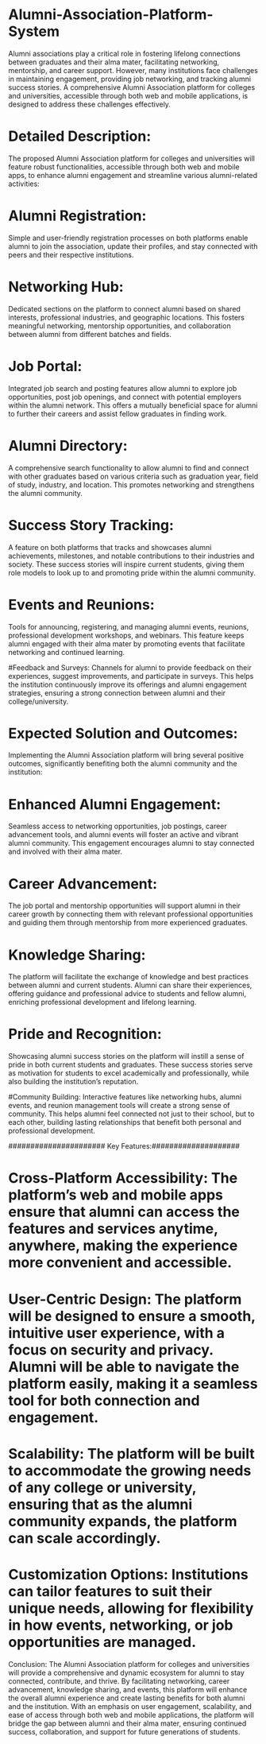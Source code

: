 # Alumni-Association-Platform-System

Alumni associations play a critical role in fostering lifelong connections between graduates and their alma mater, facilitating networking, mentorship, and career support. However, many institutions face challenges in maintaining engagement, providing job networking, and tracking alumni success stories. A comprehensive Alumni Association platform for colleges and universities, accessible through both web and mobile applications, is designed to address these challenges effectively.

# Detailed Description:
The proposed Alumni Association platform for colleges and universities will feature robust functionalities, accessible through both web and mobile apps, to enhance alumni engagement and streamline various alumni-related activities:

# Alumni Registration:
Simple and user-friendly registration processes on both platforms enable alumni to join the association, update their profiles, and stay connected with peers and their respective institutions.

# Networking Hub:
Dedicated sections on the platform to connect alumni based on shared interests, professional industries, and geographic locations. This fosters meaningful networking, mentorship opportunities, and collaboration between alumni from different batches and fields.

# Job Portal:
Integrated job search and posting features allow alumni to explore job opportunities, post job openings, and connect with potential employers within the alumni network. This offers a mutually beneficial space for alumni to further their careers and assist fellow graduates in finding work.

# Alumni Directory:
A comprehensive search functionality to allow alumni to find and connect with other graduates based on various criteria such as graduation year, field of study, industry, and location. This promotes networking and strengthens the alumni community.

# Success Story Tracking:
A feature on both platforms that tracks and showcases alumni achievements, milestones, and notable contributions to their industries and society. These success stories will inspire current students, giving them role models to look up to and promoting pride within the alumni community.

# Events and Reunions:
Tools for announcing, registering, and managing alumni events, reunions, professional development workshops, and webinars. This feature keeps alumni engaged with their alma mater by promoting events that facilitate networking and continued learning.

#Feedback and Surveys:
Channels for alumni to provide feedback on their experiences, suggest improvements, and participate in surveys. This helps the institution continuously improve its offerings and alumni engagement strategies, ensuring a strong connection between alumni and their college/university.

# Expected Solution and Outcomes:
Implementing the Alumni Association platform will bring several positive outcomes, significantly benefiting both the alumni community and the institution:

# Enhanced Alumni Engagement:
Seamless access to networking opportunities, job postings, career advancement tools, and alumni events will foster an active and vibrant alumni community. This engagement encourages alumni to stay connected and involved with their alma mater.

# Career Advancement:
The job portal and mentorship opportunities will support alumni in their career growth by connecting them with relevant professional opportunities and guiding them through mentorship from more experienced graduates.

# Knowledge Sharing:
The platform will facilitate the exchange of knowledge and best practices between alumni and current students. Alumni can share their experiences, offering guidance and professional advice to students and fellow alumni, enriching professional development and lifelong learning.

# Pride and Recognition:
Showcasing alumni success stories on the platform will instill a sense of pride in both current students and graduates. These success stories serve as motivation for students to excel academically and professionally, while also building the institution’s reputation.

#Community Building:
Interactive features like networking hubs, alumni events, and reunion management tools will create a strong sense of community. This helps alumni feel connected not just to their school, but to each other, building lasting relationships 
that benefit both personal and professional development.

###################### Key Features:#################### 

# Cross-Platform Accessibility: The platform’s web and mobile apps ensure that alumni can access the features and services anytime, anywhere, making the experience more convenient and accessible.

# User-Centric Design: The platform will be designed to ensure a smooth, intuitive user experience, with a focus on security and privacy. Alumni will be able to navigate the platform easily, making it a seamless tool for both connection and engagement.

# Scalability: The platform will be built to accommodate the growing needs of any college or university, ensuring that as the alumni community expands, the platform can scale accordingly.

# Customization Options: Institutions can tailor features to suit their unique needs, allowing for flexibility in how events, networking, or job opportunities are managed.

Conclusion:
The Alumni Association platform for colleges and universities will provide a comprehensive and dynamic ecosystem for alumni to stay connected, contribute, and thrive. By facilitating networking, career advancement, knowledge sharing, and events, this platform will enhance the overall alumni experience and create lasting benefits for both alumni and the institution.
With an emphasis on user engagement, scalability, and ease of access through both web and mobile applications, the platform will bridge the gap between alumni and their alma mater, ensuring continued success, collaboration, and support for future generations of students.
